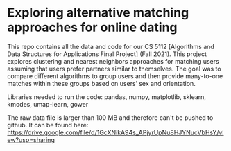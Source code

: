 # Exploring alternative matching approaches for online dating

This repo contains all the data and code for our CS 5112 [Algorithms and Data Structures for Applications Final Project] (Fall 2021). This project explores clustering and nearest neighbors approaches for matching users assuming that users prefer partners similar to themselves. The goal was to compare different algorithms to group users and then provide many-to-one matches within these groups based on users’ sex and orientation.

Libraries needed to run the code: pandas, numpy, matplotlib, sklearn, kmodes, umap-learn, gower

The raw data file is larger than 100 MB and therefore can't be pushed to github. It can be found here: https://drive.google.com/file/d/1GcXNikA94s_APjyrUpNu8HJYNucVbHsY/view?usp=sharing

